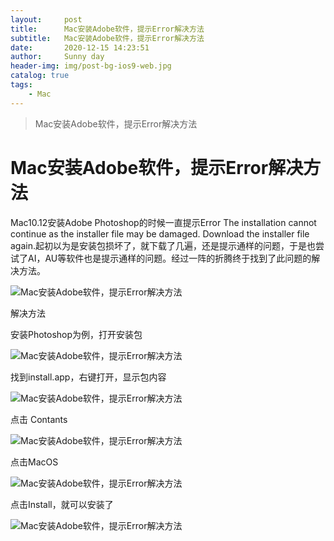 ```yaml
---
layout:     post
title:      Mac安装Adobe软件，提示Error解决方法
subtitle:   Mac安装Adobe软件，提示Error解决方法
date:       2020-12-15 14:23:51
author:     Sunny day
header-img: img/post-bg-ios9-web.jpg
catalog: true
tags:
    - Mac
---
```


>Mac安装Adobe软件，提示Error解决方法

# Mac安装Adobe软件，提示Error解决方法


Mac10.12安装Adobe Photoshop的时候一直提示Error The installation cannot continue as the installer file may be damaged. Download the installer file again.起初以为是安装包损坏了，就下载了几遍，还是提示通样的问题，于是也尝试了AI，AU等软件也是提示通样的问题。经过一阵的折腾终于找到了此问题的解决方法。

![Mac安装Adobe软件，提示Error解决方法](https://img-blog.csdnimg.cn/img_convert/a400fc6eed83298244fbf984042ab8bb.png)

解决方法

安装Photoshop为例，打开安装包 

![Mac安装Adobe软件，提示Error解决方法](https://img-blog.csdnimg.cn/img_convert/46bc8fa96629c7d56993b69a3f971cfa.png)

找到install.app，右键打开，显示包内容

![Mac安装Adobe软件，提示Error解决方法](https://img-blog.csdnimg.cn/img_convert/2f856ee503f84d62c97ef681f161fcff.png)

点击 Contants

![Mac安装Adobe软件，提示Error解决方法](https://img-blog.csdnimg.cn/img_convert/59eec6daad77ea9e7dea3496705361be.png)

点击MacOS

![Mac安装Adobe软件，提示Error解决方法](https://img-blog.csdnimg.cn/img_convert/fbd58c9bb6d2925ea401710e3b08c93d.png)

点击Install，就可以安装了

![Mac安装Adobe软件，提示Error解决方法](https://img-blog.csdnimg.cn/img_convert/956b5ecbf10e62a975fcf4a212f40386.png)

